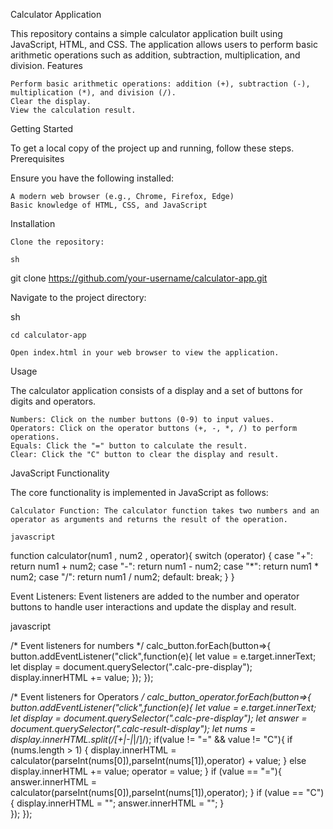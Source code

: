 Calculator Application

This repository contains a simple calculator application built using JavaScript, HTML, and CSS. The application allows users to perform basic arithmetic operations such as addition, subtraction, multiplication, and division.
Features

    Perform basic arithmetic operations: addition (+), subtraction (-), multiplication (*), and division (/).
    Clear the display.
    View the calculation result.

Getting Started

To get a local copy of the project up and running, follow these steps.
Prerequisites

Ensure you have the following installed:

    A modern web browser (e.g., Chrome, Firefox, Edge)
    Basic knowledge of HTML, CSS, and JavaScript

Installation

    Clone the repository:

    sh

git clone https://github.com/your-username/calculator-app.git

Navigate to the project directory:

sh

    cd calculator-app

    Open index.html in your web browser to view the application.

Usage

The calculator application consists of a display and a set of buttons for digits and operators.

    Numbers: Click on the number buttons (0-9) to input values.
    Operators: Click on the operator buttons (+, -, *, /) to perform operations.
    Equals: Click the "=" button to calculate the result.
    Clear: Click the "C" button to clear the display and result.

JavaScript Functionality

The core functionality is implemented in JavaScript as follows:

    Calculator Function: The calculator function takes two numbers and an operator as arguments and returns the result of the operation.

    javascript

function calculator(num1 , num2 , operator){
    switch (operator) {
        case "+":
            return num1 + num2;
        case "-":
            return num1 - num2;
        case "*":
            return num1 * num2;
        case "/":
            return num1 / num2;
        default:
            break;
    }
}

Event Listeners: Event listeners are added to the number and operator buttons to handle user interactions and update the display and result.

javascript

/* Event listeners for numbers */
calc_button.forEach(button=>{
    button.addEventListener("click",function(e){
        let value = e.target.innerText;
        let display = document.querySelector(".calc-pre-display");
        display.innerHTML += value;
    });
});

/* Event listeners for Operators */
calc_button_operator.forEach(button=>{
    button.addEventListener("click",function(e){
        let value = e.target.innerText;
        let display = document.querySelector(".calc-pre-display");
        let answer = document.querySelector(".calc-result-display");
        let nums = display.innerHTML.split(/[+|\-|*|\/]/);
        if(value != "=" && value != "C"){
            if (nums.length > 1)
            {
                display.innerHTML = calculator(parseInt(nums[0]),parseInt(nums[1]),operator) + value;
            }
            else display.innerHTML += value; 
            operator = value;
        }
        if (value == "="){
            answer.innerHTML = calculator(parseInt(nums[0]),parseInt(nums[1]),operator);
        }
        if (value == "C"){
            display.innerHTML = "";
            answer.innerHTML = "";
        }        
    });
});

